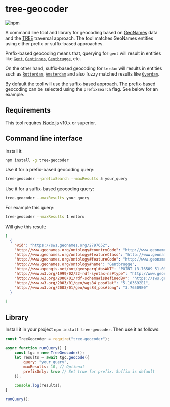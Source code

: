 # tree-geocoder

[![npm](https://img.shields.io/npm/v/tree-geocoder.svg?style=popout)](https://npmjs.com/package/tree-geocoder)

A command line tool and library for geocoding based on [GeoNames](https://www.geonames.org/) data and the [TREE](https://github.com/TREEcg/specification#%E1%B4%9B%CA%80%E1%B4%87%E1%B4%87) traversal approach. The tool matches GeoNames entities using either prefix or suffix-based approaches.

Prefix-based geocoding means that, querying for `gent` will result in entities like [`Gent`](https://sws.geonames.org/2797657/), [`Gentinnes`](https://sws.geonames.org/2797650/), [`Gentbrugge`](https://sws.geonames.org/2797652/), etc. 

On the other hand, suffix-based geocoding for `terdam` will results in entities such as [`Rotterdam`](https://sws.geonames.org/2747891), [`Amsterdam`](https://sws.geonames.org/2759794) and also fuzzy matched results like [`Overdam`](https://sws.geonames.org/2789433).

By default the tool will use the suffix-based approach. The prefix-based geocoding can be selected using the `prefixSearch` flag. See below for an example.

## Requirements

This tool requires [Node.js](https://nodejs.org/en/) v10.x or superior.

## Command line interface

Install it:

```bash
npm install -g tree-geocoder
```

Use it for a prefix-based geocoding query:

```bash
tree-geocoder --prefixSearch --maxResults 5 your_query
```

Use it for a suffix-based geocoding query:

```bash
tree-geocoder --maxResults your_query
```

For example this query:

```bash
tree-geocoder --maxResults 1 entbru 
```

Will give this result:

```json
[
  {
    "@id": "https://sws.geonames.org/2797652",
    "http://www.geonames.org/ontology#countryCode": "http://www.geonames.org/ontology#BE",
    "http://www.geonames.org/ontology#featureClass": "http://www.geonames.org/ontology#P",
    "http://www.geonames.org/ontology#featureCode": "http://www.geonames.org/ontology#P.PPL",
    "http://www.geonames.org/ontology#name": "Gentbrugge",
    "http://www.opengis.net/ont/geosparql#asWKT": "POINT (3.76509 51.03692)",
    "http://www.w3.org/1999/02/22-rdf-syntax-ns#type": "http://www.geonames.org/ontology#Feature",
    "http://www.w3.org/2000/01/rdf-schema#isDefinedBy": "https://sws.geonames.org/2797652/about.rdf",
    "http://www.w3.org/2003/01/geo/wgs84_pos#lat": "5.103692E1",
    "http://www.w3.org/2003/01/geo/wgs84_pos#long": "3.76509E0"
  }

]
```

## Library

Install it in your project `npm install tree-geocoder`. Then use it as follows:

```js
const TreeGeocoder = require("tree-geocoder");

async function runQuery() {
    const tgc = new TreeGeocoder();
    let results = await tgc.geocode({
        query: "your_query",
        maxResults: 10, // Optional
        prefixOnly: true // Set true for prefix. Suffix is default
    });

    console.log(results);
}

runQuery();
```
